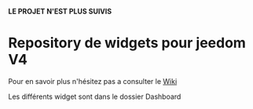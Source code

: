 **LE PROJET N'EST PLUS SUIVIS**

# Repository de widgets pour jeedom V4
Pour en savoir plus n'hésitez pas a consulter le [Wiki](https://github.com/Desaydrone/jeedom_v4_widget/wiki) 

Les différents widget sont dans le dossier Dashboard


